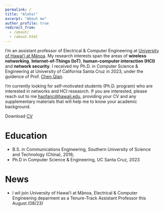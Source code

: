 ```yaml
---
permalink: /
title: "Aloha!"
excerpt: "About me"
author_profile: true
redirect_from: 
  - /about/
  - /about.html
---
```


I’m an assistant professor of Electrical & Computer Engineering at [University of Hawaiʻi at Mānoa](https://ee.hawaii.edu/faculty/profile?usr=124). My research interests span the areas of **wireless networking**, **Internet-of-Things (IoT)**, **human-computer interaction (HCI)** and **network security**. I received my Ph.D. in Computer Science & Engineering at University of California Santa Cruz in 2023, under the guidence of Prof. [Chen Qian](https://users.soe.ucsc.edu/~qian/). 

I’m currently looking for self-motivated students (Ph.D. program) who are interested in networks and HCI reseasrch. If you are interested, please reach out to me [haofanc@hawaii.edu](haofanc@hawaii.edu), providing your CV and any supplementary materials that will help me to know your academic background.

Download [CV](https://drive.google.com/file/d/1HOm3FWdIeZo6Rx1xKwm5mQU1afx7l5HA/view?usp=sharing)

Education
======
- B.S. in Communications Engineering, Southern University of Science and Technology (China), 2016;
- Ph.D in Computer Science & Engineering, UC Santa Cruz, 2023

News
======
- I wil join University of Hawaiʻi at Mānoa, Electrical & Computer Engineering deparment as a Tenure-Track Assistant Professor this August.(08/23) 

